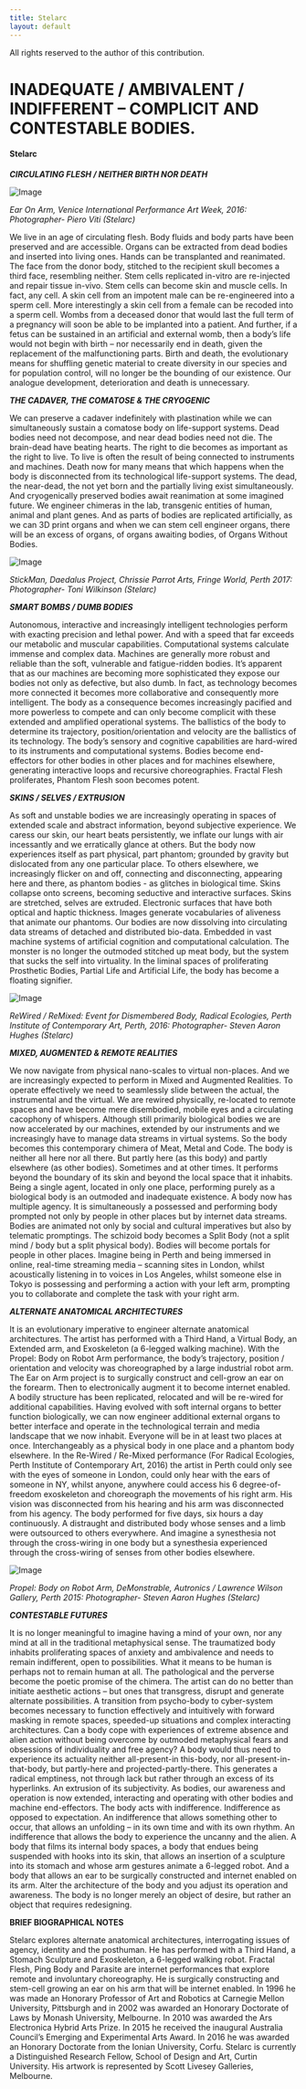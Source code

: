 ```yaml
---
title: Stelarc
layout: default
---
```


All rights reserved to the author of this contribution.

# INADEQUATE / AMBIVALENT / INDIFFERENT – COMPLICIT AND CONTESTABLE BODIES.

#### Stelarc

**_CIRCULATING FLESH / NEITHER BIRTH NOR DEATH_**

![Image](Images/26_Stelarc_Image2.jpg)

_Ear On Arm, Venice International Performance Art Week, 2016: Photographer- Piero Viti (Stelarc)_


We live in an age of circulating flesh. Body fluids and body parts have been preserved and are accessible. Organs can be extracted from dead bodies and inserted into living ones. Hands can be transplanted and reanimated. The face from the donor body, stitched to the recipient skull becomes a third face, resembling neither. Stem cells replicated in-vitro are re-injected and repair tissue in-vivo. Stem cells can become skin and muscle cells. In fact, any cell. A skin cell from an impotent male can be re-engineered into a sperm cell. More interestingly a skin cell from a female can be recoded into a sperm cell. Wombs from a deceased donor that would last the full term of a pregnancy will soon be able to be implanted into a patient.  And further, if a fetus can be sustained in an artificial and external womb, then a body’s life would not begin with birth – nor necessarily end in death, given the replacement of the malfunctioning parts. Birth and death, the evolutionary means for shuffling genetic material to create diversity in our species and for population control, will no longer be the bounding of our existence. Our analogue development, deterioration and death is unnecessary.

**_THE CADAVER, THE COMATOSE  & THE CRYOGENIC_**

We can preserve a cadaver indefinitely with plastination while we can simultaneously sustain a comatose body on life-support systems. Dead bodies need not decompose, and near dead bodies need not die. The brain-dead have beating hearts. The right to die becomes as important as the right to live. To live is often the result of being connected to instruments and machines. Death now for many means that which happens when the body is disconnected from its technological life-support systems. The dead, the near-dead, the not yet born and the partially living exist simultaneously. And cryogenically preserved bodies await reanimation at some imagined future. We engineer chimeras in the lab, transgenic entities of human, animal and plant genes. And as parts of bodies are replicated artificially, as we can 3D print organs and when we can stem cell engineer organs, there will be an excess of organs, of organs awaiting bodies, of Organs Without Bodies. 

![Image](Images/26_Stelarc_Image1.jpg)

_StickMan, Daedalus Project, Chrissie Parrot Arts, Fringe World, Perth 2017: Photographer- Toni Wilkinson (Stelarc)_


**_SMART BOMBS / DUMB BODIES_**

Autonomous, interactive and increasingly intelligent technologies perform with exacting precision and lethal power. And with a speed that far exceeds our metabolic and muscular capabilities. Computational systems calculate immense and complex data. Machines are generally more robust and reliable than the soft, vulnerable and fatigue-ridden bodies. It’s apparent that as our machines are becoming more sophisticated they expose our bodies not only as defective, but also dumb. In fact, as technology becomes more connected it becomes more collaborative and consequently more intelligent. The body as a consequence becomes increasingly pacified and more powerless to compete and can only become complicit with these extended and amplified operational systems.  The ballistics of the body to determine its trajectory, position/orientation and velocity are the ballistics of its technology. The body’s sensory and cognitive capabilities are hard-wired to its instruments and computational systems. Bodies become end-effectors for other bodies in other places and for machines elsewhere, generating interactive loops and recursive choreographies. Fractal Flesh proliferates, Phantom Flesh soon becomes potent.

**_SKINS / SELVES / EXTRUSION_**

As soft and unstable bodies we are increasingly operating in spaces of extended scale and abstract information, beyond subjective experience. We caress our skin, our heart beats persistently, we inflate our lungs with air incessantly and we erratically glance at others. But the body now experiences itself as part physical, part phantom; grounded by gravity but dislocated from any one particular place. To others elsewhere, we increasingly flicker on and off, connecting and disconnecting, appearing here and there, as phantom bodies - as glitches in biological time. Skins collapse onto screens, becoming seductive and interactive surfaces. Skins are stretched, selves are extruded. Electronic surfaces that have both optical and haptic thickness. Images generate vocabularies of aliveness that animate our phantoms. Our bodies are now dissolving into circulating data streams of detached and distributed bio-data. Embedded in vast machine systems of artificial cognition and computational calculation. The monster is no longer the outmoded stitched up meat body, but the system that sucks the self into virtuality. In the liminal spaces of proliferating Prosthetic Bodies, Partial Life and Artificial Life, the body has become a floating signifier. 

![Image](Images/26_Stelarc_Image3.jpg)

_ReWired / ReMixed: Event for Dismembered Body, Radical Ecologies, Perth Institute of Contemporary Art, Perth, 2016: Photographer- Steven Aaron Hughes (Stelarc)_


**_MIXED, AUGMENTED & REMOTE REALITIES_**

We now navigate from physical nano-scales to virtual non-places. And we are increasingly expected to perform in Mixed and Augmented Realities. To operate effectively we need to seamlessly slide between the actual, the instrumental and the virtual. We are rewired physically, re-located to remote spaces and have become mere disembodied, mobile eyes and a circulating cacophony of whispers. Although still primarily biological bodies we are now accelerated by our machines, extended by our instruments and we increasingly have to manage data streams in virtual systems. So the body becomes this contemporary chimera of Meat, Metal and Code. The body is neither all here nor all there. But partly here (as this body) and partly elsewhere (as other bodies). Sometimes and at other times. It performs beyond the boundary of its skin and beyond the local space that it inhabits. Being a single agent, located in only one place, performing purely as a biological body is an outmoded and inadequate existence. A body now has multiple agency. It is simultaneously a possessed and performing body prompted not only by people in other places but by internet data streams. Bodies are animated not only by social and cultural imperatives but also by telematic promptings. The schizoid body becomes a Split Body (not a split mind / body but a split physical body). Bodies will become portals for people in other places. Imagine being in Perth and being immersed in online, real-time streaming media – scanning sites in London, whilst acoustically listening in to voices in Los Angeles, whilst someone else in Tokyo is possessing and performing a action with your left arm, prompting you to collaborate and complete the task with your right arm. 


**_ALTERNATE ANATOMICAL ARCHITECTURES_**

It is an evolutionary imperative to engineer alternate anatomical architectures. The artist has performed with a Third Hand, a Virtual Body, an Extended arm, and Exoskeleton (a 6-legged walking machine). With the Propel: Body on Robot Arm performance, the body’s trajectory, position / orientation and velocity was choreographed by a large industrial robot arm.  The Ear on Arm project is to surgically construct and cell-grow an ear on the forearm. Then to electronically augment it to become internet enabled. A bodily structure has been replicated, relocated and will be re-wired for additional capabilities. Having evolved with soft internal organs to better function biologically, we can now engineer additional external organs to better interface and operate in the technological terrain and media landscape that we now inhabit. Everyone will be in at least two places at once. Interchangeably as a physical body in one place and a phantom body elsewhere. In the Re-Wired / Re-Mixed performance (For Radical Ecologies, Perth Institute of Contemporary Art, 2016) the artist in Perth could only see with the eyes of someone in London, could only hear with the ears of someone in NY, whilst anyone, anywhere could access his 6 degree-of-freedom exoskeleton and choreograph the movements of his right arm. His vision was disconnected from his hearing and his arm was disconnected from his agency. The body performed for five days, six hours a day continuously. A distraught and distributed body whose senses and a limb were outsourced to others everywhere. And imagine a synesthesia not through the cross-wiring in one body but a synesthesia experienced through the cross-wiring of senses from other bodies elsewhere. 

![Image](Images/26_Stelarc_Image4.jpg)

_Propel: Body on Robot Arm, DeMonstrable, Autronics / Lawrence Wilson Gallery, Perth 2015: Photographer- Steven Aaron Hughes (Stelarc)_


**_CONTESTABLE FUTURES_**

It is no longer meaningful to imagine having a mind of your own, nor any mind at all in the traditional metaphysical sense. The traumatized body inhabits proliferating spaces of anxiety and ambivalence and needs to remain indifferent, open to possibilities. What it means to be human is perhaps not to remain human at all. The pathological and the perverse become the poetic promise of the chimera. The artist can do no better than initiate aesthetic actions – but ones that transgress, disrupt and generate alternate possibilities. A transition from psycho-body to cyber-system becomes necessary to function effectively and intuitively with forward masking in remote spaces, speeded-up situations and complex interacting architectures. Can a body cope with experiences of extreme absence and alien action without being overcome by outmoded metaphysical fears and obsessions of individuality and free agency? A body would thus need to experience its actuality neither all-present-in this-body, nor all-present-in-that-body, but partly-here and projected-partly-there. This generates a radical emptiness, not through lack but rather through an excess of its hyperlinks. An extrusion of its subjectivity. As bodies, our awareness and operation is now extended, interacting and operating with other bodies and machine end-effectors. The body acts with indifference. Indifference as opposed to expectation. An indifference that allows something other to occur, that allows an unfolding – in its own time and with its own rhythm. An indifference that allows the body to experience the uncanny and the alien.  A body that films its internal body spaces, a body that endues being suspended with hooks into its skin, that allows an insertion of a sculpture into its stomach and whose arm gestures animate a 6-legged robot.  And a body that allows an ear to be surgically constructed and internet enabled on its arm. Alter the architecture of the body and you adjust its operation and awareness. The body is no longer merely an object of desire, but rather an object that requires redesigning. 


**BRIEF BIOGRAPHICAL NOTES**

Stelarc explores alternate anatomical architectures, interrogating issues of agency, identity and the posthuman. He has performed with a Third Hand, a Stomach Sculpture and Exoskeleton, a 6-legged walking robot.  Fractal Flesh, Ping Body and Parasite are internet performances that explore remote and involuntary choreography. He is surgically constructing and stem-cell growing an ear on his arm that will be internet enabled. In 1996 he was made an Honorary Professor of Art and Robotics at Carnegie Mellon University, Pittsburgh and in 2002 was awarded an Honorary Doctorate of Laws by Monash University, Melbourne. In 2010 was awarded the Ars Electronica Hybrid Arts Prize. In 2015 he received the inaugural Australia Council’s Emerging and Experimental Arts Award. In 2016 he was awarded an Honorary Doctorate from the Ionian University, Corfu. Stelarc is currently a Distinguished Research Fellow, School of Design and Art, Curtin University. His artwork is represented by Scott Livesey Galleries, Melbourne. 
